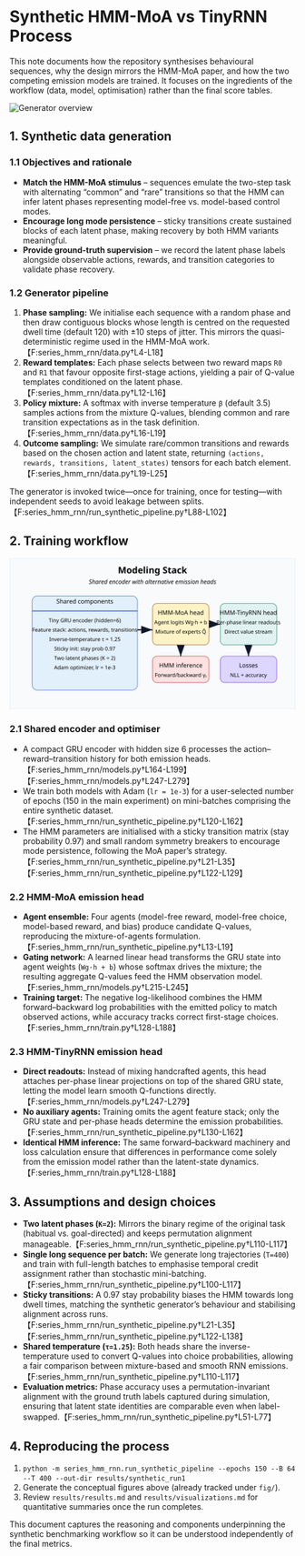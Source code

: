 # Synthetic HMM-MoA vs TinyRNN Process

This note documents how the repository synthesises behavioural sequences, why the design mirrors the HMM-MoA paper, and how the two competing emission models are trained. It focuses on the ingredients of the workflow (data, model, optimisation) rather than the final score tables.

![Generator overview](fig/synthetic_generation.svg?raw=1)

## 1. Synthetic data generation

### 1.1 Objectives and rationale
- **Match the HMM-MoA stimulus** – sequences emulate the two-step task with alternating “common” and “rare” transitions so that the HMM can infer latent phases representing model-free vs. model-based control modes.
- **Encourage long mode persistence** – sticky transitions create sustained blocks of each latent phase, making recovery by both HMM variants meaningful.
- **Provide ground-truth supervision** – we record the latent phase labels alongside observable actions, rewards, and transition categories to validate phase recovery.

### 1.2 Generator pipeline
1. **Phase sampling:** We initialise each sequence with a random phase and then draw contiguous blocks whose length is centred on the requested dwell time (default 120) with ±10 steps of jitter. This mirrors the quasi-deterministic regime used in the HMM-MoA work.【F:series_hmm_rnn/data.py†L4-L18】
2. **Reward templates:** Each phase selects between two reward maps `R0` and `R1` that favour opposite first-stage actions, yielding a pair of Q-value templates conditioned on the latent phase.【F:series_hmm_rnn/data.py†L12-L16】
3. **Policy mixture:** A softmax with inverse temperature `β` (default 3.5) samples actions from the mixture Q-values, blending common and rare transition expectations as in the task definition.【F:series_hmm_rnn/data.py†L16-L19】
4. **Outcome sampling:** We simulate rare/common transitions and rewards based on the chosen action and latent state, returning `(actions, rewards, transitions, latent_states)` tensors for each batch element.【F:series_hmm_rnn/data.py†L19-L25】

The generator is invoked twice—once for training, once for testing—with independent seeds to avoid leakage between splits.【F:series_hmm_rnn/run_synthetic_pipeline.py†L88-L102】

## 2. Training workflow

![Model comparison](fig/model_comparison.svg?raw=1)

### 2.1 Shared encoder and optimiser
- A compact GRU encoder with hidden size 6 processes the action–reward–transition history for both emission heads.【F:series_hmm_rnn/models.py†L164-L199】【F:series_hmm_rnn/models.py†L247-L279】
- We train both models with Adam (`lr = 1e-3`) for a user-selected number of epochs (150 in the main experiment) on mini-batches comprising the entire synthetic dataset.【F:series_hmm_rnn/run_synthetic_pipeline.py†L120-L162】
- The HMM parameters are initialised with a sticky transition matrix (stay probability 0.97) and small random symmetry breakers to encourage mode persistence, following the MoA paper’s strategy.【F:series_hmm_rnn/run_synthetic_pipeline.py†L21-L35】【F:series_hmm_rnn/run_synthetic_pipeline.py†L122-L129】

### 2.2 HMM-MoA emission head
- **Agent ensemble:** Four agents (model-free reward, model-free choice, model-based reward, and bias) produce candidate Q-values, reproducing the mixture-of-agents formulation.【F:series_hmm_rnn/run_synthetic_pipeline.py†L13-L19】
- **Gating network:** A learned linear head transforms the GRU state into agent weights (`Wg·h + b`) whose softmax drives the mixture; the resulting aggregate Q-values feed the HMM observation model.【F:series_hmm_rnn/models.py†L215-L245】
- **Training target:** The negative log-likelihood combines the HMM forward–backward log probabilities with the emitted policy to match observed actions, while accuracy tracks correct first-stage choices.【F:series_hmm_rnn/train.py†L128-L188】

### 2.3 HMM-TinyRNN emission head
- **Direct readouts:** Instead of mixing handcrafted agents, this head attaches per-phase linear projections on top of the shared GRU state, letting the model learn smooth Q-functions directly.【F:series_hmm_rnn/models.py†L247-L279】
- **No auxiliary agents:** Training omits the agent feature stack; only the GRU state and per-phase heads determine the emission probabilities.【F:series_hmm_rnn/run_synthetic_pipeline.py†L130-L162】
- **Identical HMM inference:** The same forward–backward machinery and loss calculation ensure that differences in performance come solely from the emission model rather than the latent-state dynamics.【F:series_hmm_rnn/train.py†L128-L188】

## 3. Assumptions and design choices
- **Two latent phases (`K=2`):** Mirrors the binary regime of the original task (habitual vs. goal-directed) and keeps permutation alignment manageable.【F:series_hmm_rnn/run_synthetic_pipeline.py†L110-L117】
- **Single long sequence per batch:** We generate long trajectories (`T=400`) and train with full-length batches to emphasise temporal credit assignment rather than stochastic mini-batching.【F:series_hmm_rnn/run_synthetic_pipeline.py†L100-L117】
- **Sticky transitions:** A 0.97 stay probability biases the HMM towards long dwell times, matching the synthetic generator’s behaviour and stabilising alignment across runs.【F:series_hmm_rnn/run_synthetic_pipeline.py†L21-L35】【F:series_hmm_rnn/run_synthetic_pipeline.py†L122-L138】
- **Shared temperature (`τ=1.25`):** Both heads share the inverse-temperature used to convert Q-values into choice probabilities, allowing a fair comparison between mixture-based and smooth RNN emissions.【F:series_hmm_rnn/run_synthetic_pipeline.py†L110-L117】
- **Evaluation metrics:** Phase accuracy uses a permutation-invariant alignment with the ground truth labels captured during simulation, ensuring that latent state identities are comparable even when label-swapped.【F:series_hmm_rnn/run_synthetic_pipeline.py†L51-L77】

## 4. Reproducing the process
1. `python -m series_hmm_rnn.run_synthetic_pipeline --epochs 150 --B 64 --T 400 --out-dir results/synthetic_run1`
2. Generate the conceptual figures above (already tracked under `fig/`).
3. Review `results/results.md` and `results/visualizations.md` for quantitative summaries once the run completes.

This document captures the reasoning and components underpinning the synthetic benchmarking workflow so it can be understood independently of the final metrics.
